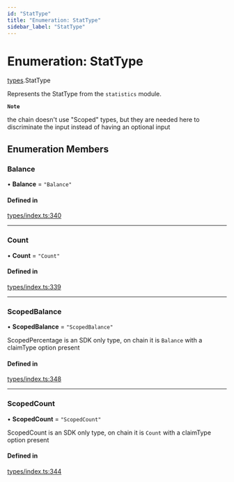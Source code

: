 ```yaml
---
id: "StatType"
title: "Enumeration: StatType"
sidebar_label: "StatType"
---
```


# Enumeration: StatType

[types](../../../modules/Types/Types.md).StatType

Represents the StatType from the `statistics` module.

**`Note`**

the chain doesn't use "Scoped" types, but they are needed here to discriminate the input instead of having an optional input

## Enumeration Members

### Balance

• **Balance** = ``"Balance"``

#### Defined in

[types/index.ts:340](https://github.com/PolymeshAssociation/polymesh-sdk/blob/15be87e8/src/types/index.ts#L340)

___

### Count

• **Count** = ``"Count"``

#### Defined in

[types/index.ts:339](https://github.com/PolymeshAssociation/polymesh-sdk/blob/15be87e8/src/types/index.ts#L339)

___

### ScopedBalance

• **ScopedBalance** = ``"ScopedBalance"``

ScopedPercentage is an SDK only type, on chain it is `Balance` with a claimType option present

#### Defined in

[types/index.ts:348](https://github.com/PolymeshAssociation/polymesh-sdk/blob/15be87e8/src/types/index.ts#L348)

___

### ScopedCount

• **ScopedCount** = ``"ScopedCount"``

ScopedCount is an SDK only type, on chain it is `Count` with a claimType option present

#### Defined in

[types/index.ts:344](https://github.com/PolymeshAssociation/polymesh-sdk/blob/15be87e8/src/types/index.ts#L344)
